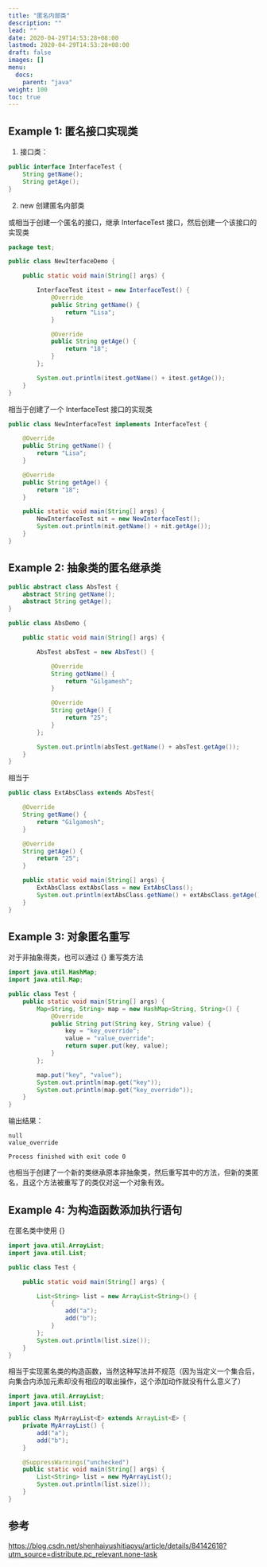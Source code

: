```yaml
---
title: "匿名内部类"
description: ""
lead: ""
date: 2020-04-29T14:53:28+08:00
lastmod: 2020-04-29T14:53:28+08:00
draft: false
images: []
menu: 
  docs:
    parent: "java"
weight: 100
toc: true
---
```


## Example 1: 匿名接口实现类

1. 接口类：

```java
public interface InterfaceTest {
    String getName();
    String getAge();
}
```

2. new 创建匿名内部类

或相当于创建一个匿名的接口，继承 InterfaceTest 接口，然后创建一个该接口的实现类

```java
package test;

public class NewIterfaceDemo {

    public static void main(String[] args) {

        InterfaceTest itest = new InterfaceTest() {
            @Override
            public String getName() {
                return "Lisa";
            }

            @Override
            public String getAge() {
                return "18";
            }
        };

        System.out.println(itest.getName() + itest.getAge());
    }
}
```

相当于创建了一个 InterfaceTest 接口的实现类

```java
public class NewInterfaceTest implements InterfaceTest {

    @Override
    public String getName() {
        return "Lisa";
    }

    @Override
    public String getAge() {
        return "18";
    }

    public static void main(String[] args) {
        NewInterfaceTest nit = new NewInterfaceTest();
        System.out.println(nit.getName() + nit.getAge());
    }
}
```

## Example 2: 抽象类的匿名继承类

```java
public abstract class AbsTest {
    abstract String getName();
    abstract String getAge();
}
```

```java
public class AbsDemo {

    public static void main(String[] args) {

        AbsTest absTest = new AbsTest() {

            @Override
            String getName() {
                return "Gilgamesh";
            }

            @Override
            String getAge() {
                return "25";
            }
        };

        System.out.println(absTest.getName() + absTest.getAge());
    }
}
```

相当于

```java
public class ExtAbsClass extends AbsTest{

    @Override
    String getName() {
        return "Gilgamesh";
    }

    @Override
    String getAge() {
        return "25";
    }

    public static void main(String[] args) {
        ExtAbsClass extAbsClass = new ExtAbsClass();
        System.out.println(extAbsClass.getName() + extAbsClass.getAge());
    }
}
```

## Example 3: 对象匿名重写

对于非抽象得类，也可以通过 {} 重写类方法

```java
import java.util.HashMap;
import java.util.Map;

public class Test {
    public static void main(String[] args) {
        Map<String, String> map = new HashMap<String, String>() {
            @Override
            public String put(String key, String value) {
                key = "key_override";
                value = "value_override";
                return super.put(key, value);
            }
        };

        map.put("key", "value");
        System.out.println(map.get("key"));
        System.out.println(map.get("key_override"));
    }
}
```

输出结果：
```
null
value_override

Process finished with exit code 0
```

也相当于创建了一个新的类继承原本非抽象类，然后重写其中的方法，但新的类匿名，且这个方法被重写了的类仅对这一个对象有效。

## Example 4: 为构造函数添加执行语句

在匿名类中使用 {} 

```java
import java.util.ArrayList;
import java.util.List;

public class Test {

    public static void main(String[] args) {

        List<String> list = new ArrayList<String>() {
            {
                add("a");
                add("b");
            }
        };
        System.out.println(list.size());
    }
}
```

相当于实现匿名类的构造函数，当然这种写法并不规范（因为当定义一个集合后，向集合内添加元素却没有相应的取出操作，这个添加动作就没有什么意义了）

```java
import java.util.ArrayList;
import java.util.List;

public class MyArrayList<E> extends ArrayList<E> {
    private MyArrayList() {
        add("a");
        add("b");
    }

    @SuppressWarnings("unchecked")
    public static void main(String[] args) {
        List<String> list = new MyArrayList();
        System.out.println(list.size());
    }
}
```

## 参考

https://blog.csdn.net/shenhaiyushitiaoyu/article/details/84142618?utm_source=distribute.pc_relevant.none-task
